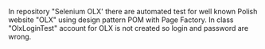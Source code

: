 
In repository "Selenium OLX' there are automated test for well known Polish website "OLX" using design pattern POM with Page Factory.
In class "OlxLoginTest" account for OLX is not created so login and password are wrong. 
